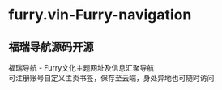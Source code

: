 # furry.vin-Furry-navigation
## 福瑞导航源码开源
福瑞导航 - Furry文化主题网址及信息汇聚导航  
可注册账号自定义主页书签，保存至云端，身处异地也可随时访问  

<!-- 狼介（WOLF4096）  QQ：746515005    All Platform ID: WOLF4096
 _       __   ____     __     ______   __ __   ____    ____    _____
| |     / /  / __ \   / /    / ____/  / // /  / __ \  / __ \  / ___/
| | /| / /  / / / /  / /    / /_     / // /_ / / / / / /_/ / / __ \ 
| |/ |/ /  / /_/ /  / /___ / __/    /__  __// /_/ /  \__, / / /_/ / 
|__/|__/   \____/  /_____//_/         /_/   \____/  /____/  \____/  

如有修改建议、添加功能、修复bug等问题，请与本狼联系（不吃兽）
日志：
2022-02-28：新建项目
2022-03-30：完成
2022-04-25：重构！
2022-05-02：重构完成！
2022-05-03：上线！
2022-05-09：开源！
-->
